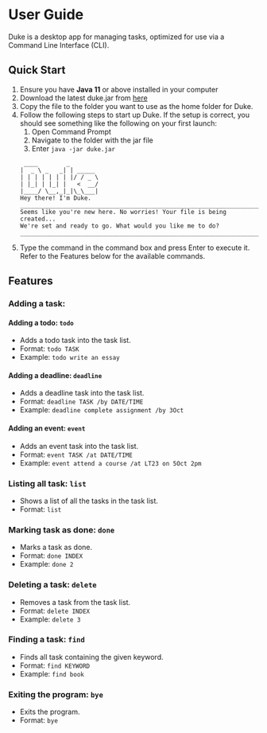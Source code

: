 # User Guide

Duke is a desktop app for managing tasks, optimized for use via a Command Line Interface (CLI). 

## Quick Start

1. Ensure you have **Java 11** or above installed in your computer
1. Download the latest duke.jar from [here](https://github.com/tammykoh/ip/releases/tag/A-Release)
1. Copy the file to the folder you want to use as the home folder for Duke.
1. Follow the following steps to start up Duke. If the setup is correct, you should see something like the following on your first launch:
   1. Open Command Prompt
   1. Navigate to the folder with the jar file
   1. Enter `java -jar duke.jar`
   ```
    ____        _        
   |  _ \ _   _| | _____ 
   | | | | | | | |/ / _ \
   | |_| | |_| |   <  __/
   |____/ \__,_|_|\_\___|
   Hey there! I'm Duke.
   ______________________________________________________________________
   Seems like you're new here. No worries! Your file is being created...
   We're set and ready to go. What would you like me to do?
   ______________________________________________________________________
   ```
1. Type the command in the command box and press Enter to execute it. Refer to the Features below for the available commands.
   
## Features

### Adding a task:

#### Adding a todo: `todo`
* Adds a todo task into the task list.
* Format:  `todo TASK`
* Example: `todo write an essay`

#### Adding a deadline: `deadline`
* Adds a deadline task into the task list.
* Format:  `deadline TASK /by DATE/TIME`
* Example: `deadline complete assignment /by 3Oct`

#### Adding an event: `event`
* Adds an event task into the task list.
* Format:  `event TASK /at DATE/TIME`
* Example: `event attend a course /at LT23 on 5Oct 2pm`

### Listing all task: `list`
* Shows a list of all the tasks in the task list.
* Format: `list`

### Marking task as done: `done`
* Marks a task as done.
* Format: `done INDEX`
* Example: `done 2`

### Deleting a task: `delete`
* Removes a task from the task list.
* Format: `delete INDEX`
* Example: `delete 3`

### Finding a task: `find`
* Finds all task containing the given keyword.
* Format: `find KEYWORD`
* Example: `find book`

### Exiting the program: `bye`
* Exits the program.
* Format: `bye`